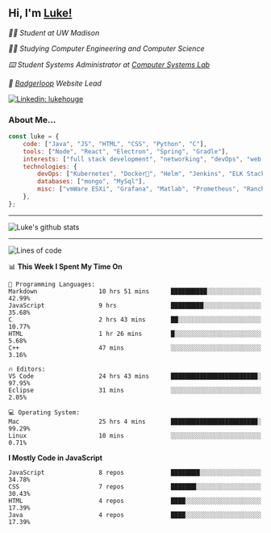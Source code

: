 <h2> Hi, I'm <a href="https://www.lukehouge.com">Luke!</a></h2>

<p><em>👨‍🎓 Student at UW Madison</em></p>
<p><em>🧑‍💻 Studying Computer Engineering and Computer Science</em></p>
<p><em>⌨️ Student Systems Administrator at <a href="https://csl.cs.wisc.edu/">Computer Systems Lab</a></em></p>
<p><em>🚆  <a href="https://badgerloop.com">Badgerloop</a> Website Lead</em></p>


[![Linkedin: lukehouge](https://img.shields.io/badge/-lukehouge-blue?style=flat-square&logo=Linkedin&logoColor=white&link=https://www.linkedin.com/in/lukehouge/)](https://www.linkedin.com/in/lukehouge/)

### About Me...  

```javascript
const luke = {
    code: ["Java", "JS", "HTML", "CSS", "Python", "C"],
    tools: ["Node", "React", "Electron", "Spring", "Gradle"],
    interests: ["full stack development", "networking", "devOps", "web dev", "photography"],
    technologies: {
        devOps: ["Kubernetes", "Docker🐳", "Helm", "Jenkins", "ELK Stack"],
        databases: ["mongo", "MySql"],
        misc: ["vmWare ESXi", "Grafana", "Matlab", "Prometheus", "Rancher", "Cisco"]
    },
};
```
---

![Luke's github stats](https://github-readme-stats.vercel.app/api?username=lukehouge&show_icons=true&theme=dracula)

---

<!--START_SECTION:waka-->
![Lines of code](https://img.shields.io/badge/From%20Hello%20World%20I%27ve%20Written-375531%20lines%20of%20code-blue)

📊 **This Week I Spent My Time On** 

```text
💬 Programming Languages: 
Markdown                 10 hrs 51 mins      ██████████░░░░░░░░░░░░░░░   42.99% 
JavaScript               9 hrs               █████████░░░░░░░░░░░░░░░░   35.68% 
C                        2 hrs 43 mins       ██░░░░░░░░░░░░░░░░░░░░░░░   10.77% 
HTML                     1 hr 26 mins        █░░░░░░░░░░░░░░░░░░░░░░░░   5.68% 
C++                      47 mins             ░░░░░░░░░░░░░░░░░░░░░░░░░   3.16%

🔥 Editors: 
VS Code                  24 hrs 43 mins      ████████████████████████░   97.95% 
Eclipse                  31 mins             ░░░░░░░░░░░░░░░░░░░░░░░░░   2.05%

💻 Operating System: 
Mac                      25 hrs 4 mins       ████████████████████████░   99.29% 
Linux                    10 mins             ░░░░░░░░░░░░░░░░░░░░░░░░░   0.71%

```

**I Mostly Code in JavaScript** 

```text
JavaScript               8 repos             ████████░░░░░░░░░░░░░░░░░   34.78% 
CSS                      7 repos             ███████░░░░░░░░░░░░░░░░░░   30.43% 
HTML                     4 repos             ████░░░░░░░░░░░░░░░░░░░░░   17.39% 
Java                     4 repos             ████░░░░░░░░░░░░░░░░░░░░░   17.39%

```



<!--END_SECTION:waka-->
